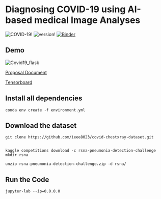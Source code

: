 # Diagnosing COVID-19 using AI-based medical Image Analyses

![COVID-19!](https://www2.deloitte.com/content/dam/insights/us/articles/6677_covid-19/images/6677_banner1.jpg/_jcr_content/renditions/cq5dam.web.1440.660.jpeg)
![version!](https://img.shields.io/badge/covid19--chest--x--ray-1.0.0-blue)
[![Binder](https://mybinder.org/badge_logo.svg)](https://mybinder.org/v2/gh/ramkicse/covid19-chest-x-ray/master)

## Demo
![Covid19_flask](https://raw.githubusercontent.com/ramkicse/covid19-chest-x-ray/master/readme_assets/covid19.gif)

[Proposal Document](https://docs.google.com/document/d/177QcazJNuXsbgrh4C9XbHDZ9a9E6yME99Iyfr0i4fQU/edit?usp=sharing) 



[Tensorboard](https://tensorboard.dev/experiment/MtKnPfBgTlmlyUNHrZP2oQ/#scalars) 

## Install all dependencies

    conda env create -f environment.yml


## Download the dataset
    git clone https://github.com/ieee8023/covid-chestxray-dataset.git


    kaggle competitions download -c rsna-pneumonia-detection-challenge
    mkdir rsna
    
    unzip rsna-pneumonia-detection-challenge.zip -d rsna/


## Run the Code

    jupyter-lab --ip=0.0.0.0

